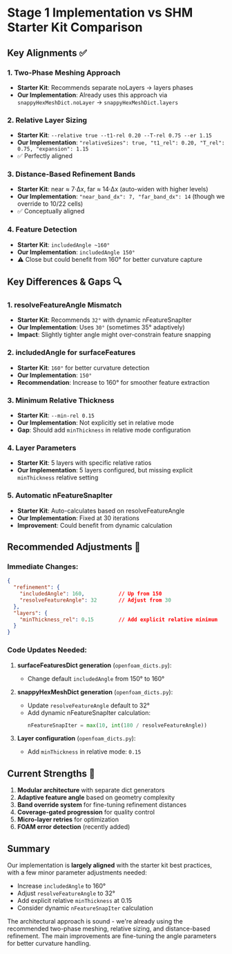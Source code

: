 # Stage 1 Implementation vs SHM Starter Kit Comparison

## Key Alignments ✅

### 1. **Two-Phase Meshing Approach**
- **Starter Kit**: Recommends separate noLayers → layers phases
- **Our Implementation**: Already uses this approach via `snappyHexMeshDict.noLayer` → `snappyHexMeshDict.layers`

### 2. **Relative Layer Sizing**
- **Starter Kit**: `--relative true --t1-rel 0.20 --T-rel 0.75 --er 1.15`
- **Our Implementation**: `"relativeSizes": true, "t1_rel": 0.20, "T_rel": 0.75, "expansion": 1.15`
- ✅ Perfectly aligned

### 3. **Distance-Based Refinement Bands**
- **Starter Kit**: near ≈ 7·Δx, far ≈ 14·Δx (auto-widen with higher levels)
- **Our Implementation**: `"near_band_dx": 7, "far_band_dx": 14` (though we override to 10/22 cells)
- ✅ Conceptually aligned

### 4. **Feature Detection**
- **Starter Kit**: `includedAngle ~160°`
- **Our Implementation**: `includedAngle 150°`
- ⚠️ Close but could benefit from 160° for better curvature capture

## Key Differences & Gaps 🔍

### 1. **resolveFeatureAngle Mismatch**
- **Starter Kit**: Recommends `32°` with dynamic nFeatureSnapIter
- **Our Implementation**: Uses `30°` (sometimes 35° adaptively)
- **Impact**: Slightly tighter angle might over-constrain feature snapping

### 2. **includedAngle for surfaceFeatures**
- **Starter Kit**: `160°` for better curvature detection
- **Our Implementation**: `150°`
- **Recommendation**: Increase to 160° for smoother feature extraction

### 3. **Minimum Relative Thickness**
- **Starter Kit**: `--min-rel 0.15`
- **Our Implementation**: Not explicitly set in relative mode
- **Gap**: Should add `minThickness` in relative mode configuration

### 4. **Layer Parameters**
- **Starter Kit**: 5 layers with specific relative ratios
- **Our Implementation**: 5 layers configured, but missing explicit `minThickness` relative setting

### 5. **Automatic nFeatureSnapIter**
- **Starter Kit**: Auto-calculates based on resolveFeatureAngle
- **Our Implementation**: Fixed at 30 iterations
- **Improvement**: Could benefit from dynamic calculation

## Recommended Adjustments 📝

### Immediate Changes:
```json
{
  "refinement": {
    "includedAngle": 160,           // Up from 150
    "resolveFeatureAngle": 32       // Adjust from 30
  },
  "layers": {
    "minThickness_rel": 0.15        // Add explicit relative minimum
  }
}
```

### Code Updates Needed:

1. **surfaceFeaturesDict generation** (`openfoam_dicts.py`):
   - Change default `includedAngle` from 150° to 160°

2. **snappyHexMeshDict generation** (`openfoam_dicts.py`):
   - Update `resolveFeatureAngle` default to 32°
   - Add dynamic nFeatureSnapIter calculation:
     ```python
     nFeatureSnapIter = max(10, int(180 / resolveFeatureAngle))
     ```

3. **Layer configuration** (`openfoam_dicts.py`):
   - Add `minThickness` in relative mode: `0.15`

## Current Strengths 💪

1. **Modular architecture** with separate dict generators
2. **Adaptive feature angle** based on geometry complexity
3. **Band override system** for fine-tuning refinement distances
4. **Coverage-gated progression** for quality control
5. **Micro-layer retries** for optimization
6. **FOAM error detection** (recently added)

## Summary

Our implementation is **largely aligned** with the starter kit best practices, with a few minor parameter adjustments needed:
- Increase `includedAngle` to 160°
- Adjust `resolveFeatureAngle` to 32°
- Add explicit relative `minThickness` at 0.15
- Consider dynamic `nFeatureSnapIter` calculation

The architectural approach is sound - we're already using the recommended two-phase meshing, relative sizing, and distance-based refinement. The main improvements are fine-tuning the angle parameters for better curvature handling.